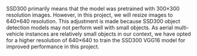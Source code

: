 SSD300 primarily means that the model was pretrained with 300×300 resolution images. However, in this project, we will resize images to 640×640 resolution. This adjustment is made because SSD300 object detection models may not perform well with small objects. As aerial multi-vehicle instances are relatively small objects in our context, we have opted for a higher resolution of 640×640 to train the SSD300 VGG16 model for improved performance in this project.
